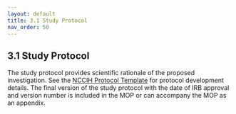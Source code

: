 ```yaml
---
layout: default
title: 3.1 Study Protocol
nav_order: 50
---
```


## 3.1 Study Protocol

The study protocol provides scientific rationale of the proposed
investigation. See the [NCCIH Protocol
Template](https://nccih.nih.gov/sites/nccam.nih.gov/files/CRtoolbox/ProtocolTemplate_NCCIH_07-17-2015.docx)
for protocol development details. The final version of the study
protocol with the date of IRB approval and version number is included in
the MOP or can accompany the MOP as an appendix.


